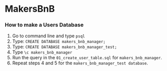 # MakersBnB

### How to make a Users Database

1. Go to command line and type `psql`
2. Type: `CREATE DATABASE makers_bnb_manager;`
2. Type: `CREATE DATABASE makers_bnb_manager_test;`
4. Type `\c makers_bnb_manager`
5. Run the query in the `01_create_user_table.sql` for `makers_bnb_manager`.
6. Repeat steps 4 and 5 for the `makers_bnb_manager_test database`.